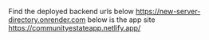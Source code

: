 Find the deployed backend urls below https://new-server-directory.onrender.com
below is the app site https://communityestateapp.netlify.app/

